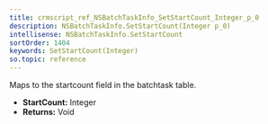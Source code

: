 ```yaml
---
title: crmscript_ref_NSBatchTaskInfo_SetStartCount_Integer_p_0
description: NSBatchTaskInfo.SetStartCount(Integer p_0)
intellisense: NSBatchTaskInfo.SetStartCount
sortOrder: 1404
keywords: SetStartCount(Integer)
so.topic: reference
---
```



Maps to the startcount field in the batchtask table.



* **StartCount:** Integer
* **Returns:** Void


